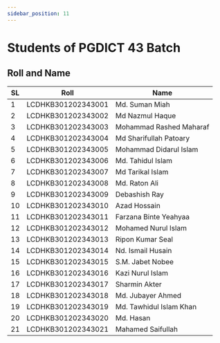 ```yaml
---
sidebar_position: 11
---
```


# Students of PGDICT 43 Batch

## Roll and Name

| SL  | Roll               | Name                    |
| --- | ------------------ | ----------------------- |
| 1   | LCDHKB301202343001 | Md. Suman Miah          |
| 2   | LCDHKB301202343002 | Md Nazmul Haque         |
| 3   | LCDHKB301202343003 | Mohammad Rashed Maharaf |
| 4   | LCDHKB301202343004 | Md Sharifullah Patoary  |
| 5   | LCDHKB301202343005 | Mohammad Didarul Islam  |
| 6   | LCDHKB301202343006 | Md. Tahidul Islam       |
| 7   | LCDHKB301202343007 | Md Tarikal Islam        |
| 8   | LCDHKB301202343008 | Md. Raton Ali           |
| 9   | LCDHKB301202343009 | Debashish Ray           |
| 10  | LCDHKB301202343010 | Azad Hossain            |
| 11  | LCDHKB301202343011 | Farzana Binte Yeahyaa   |
| 12  | LCDHKB301202343012 | Mohamed Nurul Islam     |
| 13  | LCDHKB301202343013 | Ripon Kumar Seal        |
| 14  | LCDHKB301202343014 | Nd. Ismail Husain       |
| 15  | LCDHKB301202343015 | S.M. Jabet Nobee        |
| 16  | LCDHKB301202343016 | Kazi Nurul Islam        |
| 17  | LCDHKB301202343017 | Sharmin Akter           |
| 18  | LCDHKB301202343018 | Md. Jubayer Ahmed       |
| 19  | LCDHKB301202343019 | Md. Tawhidul Islam Khan |
| 20  | LCDHKB301202343020 | Md. Hasan               |
| 21  | LCDHKB301202343021 | Mahamed Saifullah       |
